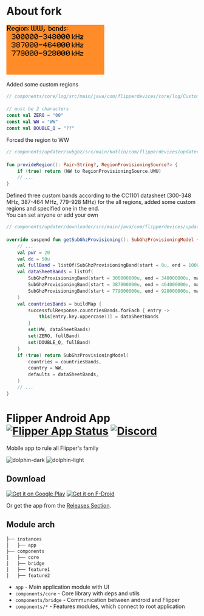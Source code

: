 # About fork
<img src='https://github.com/Atomofiron/Flipper-Android-App-SubGHz/blob/region-bands/metadata/flpr-ww.png' width=258 />

Added some custom regions

```kotlin
// components/core/log/src/main/java/com/flipperdevices/core/log/Custom.kt

// must be 2 characters
const val ZERO = "00"
const val WW = "WW"
const val DOUBLE_Q = "??"
```
Forced the region to WW
```kotlin
// components/updater/subghz/src/main/kotlin/com/flipperdevices/updater/subghz/model/RegionProvisioning.kt

fun provideRegion(): Pair<String?, RegionProvisioningSource?> {
    if (true) return (WW to RegionProvisioningSource.UWU)
    // ...
}
```
Defined three custom bands according to the CC1101 datasheet (300-348 MHz, 387-464 MHz, 779-928 MHz) for the all regions, added some custom regions and specified one in the end.\
You can set anyone or add your own
```kotlin
// components/updater/downloader/src/main/java/com/flipperdevices/updater/downloader/api/DownloaderApiImpl.kt

override suspend fun getSubGhzProvisioning(): SubGhzProvisioningModel {
    // ...
    val pwr = 20
    val dc = 50u
    val fullBand = listOf(SubGhzProvisioningBand(start = 0u, end = 1000000000u, maxPower = pwr, dutyCycle = dc))
    val dataSheetBands = listOf(
        SubGhzProvisioningBand(start = 300000000u, end = 348000000u, maxPower = pwr, dutyCycle = dc),
        SubGhzProvisioningBand(start = 387000000u, end = 464000000u, maxPower = pwr, dutyCycle = dc),
        SubGhzProvisioningBand(start = 779000000u, end = 928000000u, maxPower = pwr, dutyCycle = dc),
    )
    val countriesBands = buildMap {
        successfulResponse.countriesBands.forEach { entry ->
            this[entry.key.uppercase()] = dataSheetBands
        }
        set(WW, dataSheetBands)
        set(ZERO, fullBand)
        set(DOUBLE_Q, fullBand)
    }
    if (true) return SubGhzProvisioningModel(
        countries = countriesBands,
        country = WW,
        defaults = dataSheetBands,
    )
    // ...
}
```

# Flipper Android App [![Flipper App Status](https://github.com/flipperdevices/Flipper-Android-App/actions/workflows/internal.yml/badge.svg)](https://github.com/Flipper-Zero/Flipper-Android-App/releases) [![Discord](https://img.shields.io/discord/740930220399525928.svg?label=&logo=discord&logoColor=ffffff&color=7389D8&labelColor=6A7EC2)](http://flipperzero.one/discord)

Mobile app to rule all Flipper's family

![dolphin-dark](.github/dark_theme_banner.png#gh-dark-mode-only)
![dolphin-light](.github/light_theme_banner.png#gh-light-mode-only)

## Download


[<img src="https://play.google.com/intl/en_us/badges/images/generic/en-play-badge.png"
     alt="Get it on Google Play"
     height="80">](https://play.google.com/store/apps/details?id=com.flipperdevices.app)
[<img height="80" alt='Get it on F-Droid' src='https://gitlab.com/fdroid/artwork/-/raw/master/badge/get-it-on-en.png'/>](https://f-droid.org/en/packages/com.flipperdevices.app/)

Or get the app from the [Releases Section](https://github.com/flipperdevices/Flipper-Android-App/releases/latest).

## Module arch

```
├── instances
│   ├── app
├── components
│   ├── core
│   ├── bridge
│   ├── feature1
│   ├── feature2
```

- `app` - Main application module with UI
- `components/core` - Core library with deps and utils
- `components/bridge` - Communication between android and Flipper
- `components/*` - Features modules, which connect to root application
